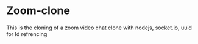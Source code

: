 # Zoom-clone
This is the cloning of a zoom video chat clone with nodejs, socket.io, uuid for Id refrencing
